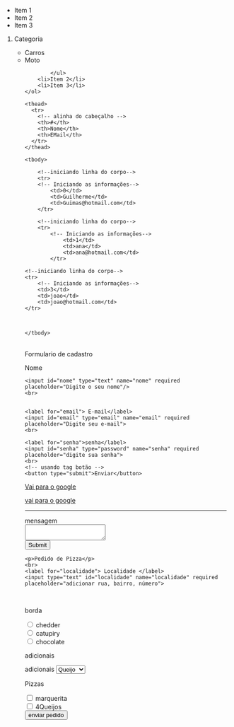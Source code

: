 <!DOCTYPE html>
<html lang="pt-br">
<head>
    <meta charset="UTF-8">
    <meta http-equiv="X-UA-Compatible" content="IE=edge">
    <meta name="viewport" content="width=device-width, initial-scale=1.0">
    <title>Site formularios</title>
</head>
<!-- Conteudo Apresentado ao visitante -->
<body>
<!-- criação de menus-->
    <ul>
        <li>Item 1</li>
        <li>Item 2</li>
        <li>Item 3</li>
    </ul>
    <!-- Lista ordenada -->
    <ol>
        <li> Categoria </li>
            <ul>
                <li>Carros</li>
                <li>Moto</li>

            </ul>
        <li>Item 2</li>
        <li>Item 3</li>
    </ol>

<!-- Criando Tabelas  -->
<table>

<!-- Cabeçalho da tabela  -->
    <thead>
      <tr>
        <!-- alinha do cabeçalho -->
        <th>#</th>
        <th>Nome</th>
        <th>EMail</th>
      </tr>
    </thead>

    <tbody>

        <!--iniciando linha do corpo-->
        <tr>
        <!-- Iniciando as informações-->
            <td>0</td>
            <td>Guilherme</td>
            <td>Guimas@hotmail.com</td>
        </tr>

        <!--iniciando linha do corpo-->
        <tr>
            <!-- Iniciando as informações-->
                <td>1</td>
                <td>ana</td>
                <td>ana@hotmail.com</td>
            </tr>

    <!--iniciando linha do corpo-->
    <tr>
        <!-- Iniciando as informações-->
        <td>3</td>
        <td>joao</td>
        <td>joao@hotmail.com</td>
    </tr>



    </tbody>

</table>


<!-- Formulario -->
<form target="/pesquisar">
    <!-- Paragrafo -->
    <p> Formulario de cadastro </p>
    <!-- tag utilizada para dar nome ao input -->
    <label for="nome" > Nome </label>
    <!-- Tag para adicionar informções -->
    <!-- type: tipo de input que pode ser texto, email -->
    <!-- id: indentificador -->
    <!-- nome: nos ajudara a capturar a informação que foi passada -->
    <!-- required: valor booleano -->
    <!-- placeholder: informação dentro do input -->

    <input id="nome" type="text" name="nome" required placeholder="Digite o seu nome"/>
    <br>


    <label for="email"> E-mail</label>
    <input id="email" type="email" name="email" required placeholder="Digite seu e-mail">
    <br>

    <label for="senha">senha</label>
    <input id="senha" type="password" name="senha" required placeholder="digite sua senha">
    <br>
    <!-- usando tag botão -->
    <button type="submit">Enviar</button>





</form>

<a href="https://www.google.com.br/"> Vai para o google</a>
<br>
<!-- Target para abrir uma nova aba -->
<a href="https://www.google.com.br/" target="_blank">vai para o google</a>
<!-- hr:adiciona uma linha -->
<hr>
<!-- action: redireciona o usuario com as informações passadas -->
<form action="https://wa.me/55859">
   <label for="text">mensagem</label>
<br>
   <textarea id="text" name="text"></textarea>
<br>
<!-- usando tag input para enviar -->
<input type="submit">

</form>

<!-- form -->
<form>
   
   
    <p>Pedido de Pizza</p>
    <br>
    <label for="localidade"> Localidade </label>
    <input type="text" id="localidade" name="localidade" required placeholder="adicionar rua, bairro, número">
<br>
    <!-- type="radio": é para selecionar apenas uma opção -->
    <!-- o atributo "name" dele repete para que possa escolher somente 1 -->
    <p>borda</p>
    <input type="radio" id="chedder" name="borda" value="chedder"/>
    <label for="chedder">chedder</label>
<br>
    <input type="radio" id="catupiry" name="borda" value="catupiry"/>
    <label for="catupiry">catupiry</label>
<br>
    <input type="radio" id="chocolate" name="borda" value="chocolate"/>
    <label for="chocolate">chocolate</label>
<br>    
    <!-- select -->
    <P>adicionais</P>
    <label for="mais">adicionais</label>
    <select name="adicionais" id="adicionais">
        <option value="queijo">Queijo</option>
        <option value="tomate"> Tomate </option>
    </select>
    <br>
    <!-- pizza -->
    <p>Pizzas</p>
    <input type="checkbox" name="pizza" value="marquerita">
    <label for="marquerita">marquerita</label>
<br>
    <input type="checkbox" name="pizza" value="4Queijos">
    <label for="4Queijos">4Queijos</label>
<br>
<button type="submit">enviar pedido</button>

    
    
</form>
</body>
</html>
